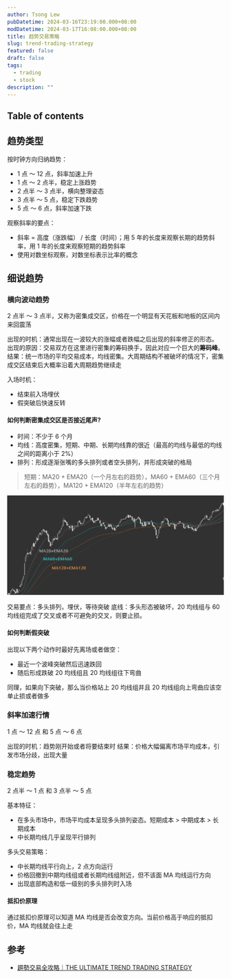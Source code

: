 ```yaml
---
author: Tsong Lew
pubDatetime: 2024-03-16T23:19:00.000+08:00
modDatetime: 2024-03-17T16:08:00.000+08:00
title: 趋势交易策略
slug: trend-trading-strategy
featured: false
draft: false
tags:
  - trading
  - stock
description: ""
---
```


## Table of contents

## 趋势类型

按时钟方向归纳趋势：

* 1 点 ～ 12 点，斜率加速上升
* 1 点 ～ 2 点半，稳定上涨趋势
* 2 点半 ～ 3 点半，横向整理姿态
* 3 点半 ～ 5 点，稳定下跌趋势
* 5 点 ～ 6 点，斜率加速下跌

观察斜率的要点：

* 斜率 = 高度（涨跌幅） / 长度（时间）；用 5 年的长度来观察长期的趋势斜率，用 1 年的长度来观察短期的趋势斜率
* 使用对数坐标观察，对数坐标表示比率的概念

## 细说趋势

### 横向波动趋势

2 点半 ～ 3 点半，又称为密集成交区，价格在一个明显有天花板和地板的区间内来回震荡

出现的时机：通常出现在一波较大的涨幅或者跌幅之后出现的斜率修正的形态。
出现的原因：交易双方在这里进行密集的筹码换手，因此对应一个巨大的**筹码峰**。
结果：统一市场的平均交易成本，均线密集。大周期结构不被破坏的情况下，密集成交区结束后大概率沿着大周期趋势继续走

入场时机：

* 结束前入场埋伏
* 假突破后快速反转

#### 如何判断密集成交区是否接近尾声?

* 时间：不少于 6 个月
* 均线：高度密集，短期、中期、长期均线靠的很近（最高的均线与最低的均线之间的距离小于 2%）
* 排列：形成逐渐张嘴的多头排列或者空头排列，并形成突破的格局

> 短期：MA20 + EMA20（一个月左右的趋势），MA60 + EMA60（三个月左右的趋势），MA120 + EMA120（半年左右的趋势）

![Intensive-trading-area-ma-ema](../../assets/images/trend-trading-strategy/Intensive-trading-area-ma-ema.png)

交易要点：多头排列，埋伏，等待突破
底线：多头形态被破坏，20 均线组与 60 均线组完成了交叉或者不可避免的交叉，则要止损。

#### 如何判断假突破

出现以下两个动作时最好先离场或者做空：

* 最近一个波峰突破然后迅速跌回
* 随后形成跌破 20 均线组且 20 均线组往下弯曲

同理，如果向下突破，那么当价格站上 20 均线组并且 20 均线组向上弯曲应该空单止损或者做多

### 斜率加速行情

1 点 ～ 12 点 和 5 点 ～ 6 点

出现的时机：趋势刚开始或者将要结束时
结果：价格大幅偏离市场平均成本，引发市场分歧，出现大量

### 稳定趋势  

2 点半 ～ 1 点 和 3 点半 ～ 5 点

基本特征：

* 在多头市场中，市场平均成本呈现多头排列姿态。短期成本 > 中期成本 > 长期成本
* 中长期均线几乎呈现平行排列

多头交易策略：

* 中长期均线平行向上，2 点方向运行
* 价格回撤到中期均线组或者长期均线组附近，但不该面 MA 均线运行方向
* 出现底部构造和低一级别的多头排列时入场

#### 抵扣价原理

通过抵扣价原理可以知道 MA 均线是否会改变方向。当前价格高于响应的抵扣价，MA 均线就会往上走

## 参考

* [趨勢交易全攻略｜THE ULTIMATE TREND TRADING STRATEGY](https://youtu.be/MTmz6OLCykc?si=1bLwbA4SB9YA7NrG)
